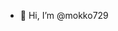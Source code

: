 - 👋 Hi, I’m @mokko729


<!---
mokko729/mokko729 is a ✨ special ✨ repository because its `README.md` (this file) appears on your GitHub profile.
You can click the Preview link to take a look at your changes.
--->

